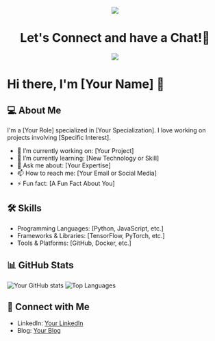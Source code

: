 <p align="center">
  <img src="https://capsule-render.vercel.app/api?type=waving&color=0:EEFF00,100:a82da8&text=I%20am%20Gojo%20Satoru!&height=200&section=header&fontSize=50"/>
</p>

<h1 align="center">
  Let's Connect and have a Chat!💬
</h1>

<div align="center">
	<img src="[https://i.imgur.com/8BgVXcY.png](https://github.com/user-attachments/assets/ec939206-75c1-4106-b881-9b4869f3ee15)">
</div>

# Hi there, I'm [Your Name] 👋

## 💻 About Me
I'm a [Your Role] specialized in [Your Specialization]. I love working on projects involving [Specific Interest].

- 🔭 I’m currently working on: [Your Project]
- 🌱 I’m currently learning: [New Technology or Skill]
- 💬 Ask me about: [Your Expertise]
- 📫 How to reach me: [Your Email or Social Media]
- ⚡ Fun fact: [A Fun Fact About You]

## 🛠️ Skills
- Programming Languages: [Python, JavaScript, etc.]
- Frameworks & Libraries: [TensorFlow, PyTorch, etc.]
- Tools & Platforms: [GitHub, Docker, etc.]

## 📊 GitHub Stats
![Your GitHub stats](https://github-readme-stats.vercel.app/api?username=yourusername&show_icons=true&theme=radical)
![Top Languages](https://github-readme-stats.vercel.app/api/top-langs/?username=yourusername&layout=compact&theme=radical)

## 🔗 Connect with Me
- LinkedIn: [Your LinkedIn](https://www.linkedin.com/in/yourusername)
- Blog: [Your Blog](https://yourblog.com)
